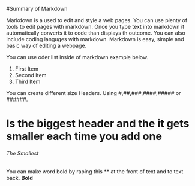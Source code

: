 #Summary of Markdown

 Markdown is a used to edit and style a web pages. You can use plenty of tools 
 to edit pages with markdown. Once you type text into markdown it automatically
 converts it to code than displays th outcome. You can also include coding 
 languges with markdown. Markdown is easy, simple and basic way of editing 
 a webpage.
 
 You can use oder list inside of markdown example below.
 
 1. First Item
 2. Second Item 
 3. Third Item
 
 You can create different size Headers. Using #,##,###,####,##### or ######.
 # Is the biggest header and the it gets smaller each time you add one
 ###### The Smallest
 
 You can make word bold by raping this ** at the front of text and to text back. 
 **Bold**
 
 
